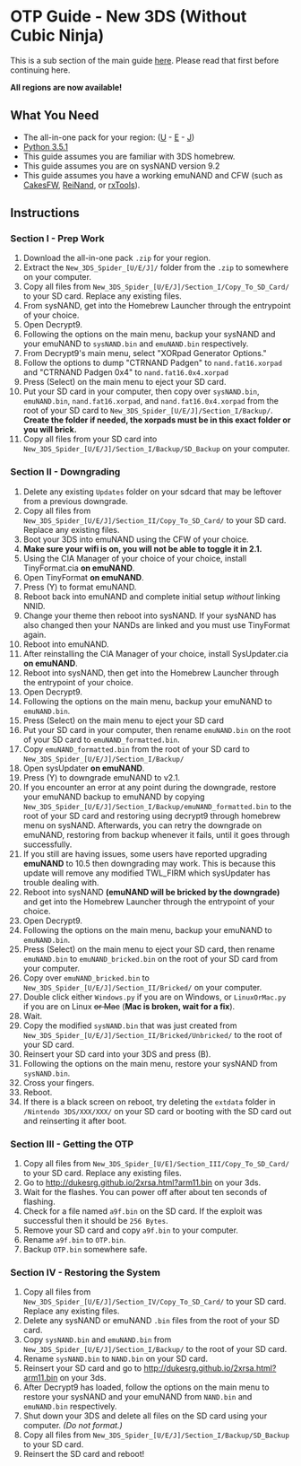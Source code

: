 # OTP Guide - New 3DS (Without Cubic Ninja)

This is a sub section of the main guide [here](https://plailect.github.io/OTP/). Please read that first before continuing here.

**All regions are now available!**

## What You Need

* The all-in-one pack for your region: ([U](https://github.com/Plailect/OTP/archive/New_3DS_Spider_U.zip) - [E](https://github.com/Plailect/OTP/archive/New_3DS_Spider_E.zip) - [J](https://github.com/Plailect/OTP/archive/New_3DS_Spider_J.zip))
* [Python 3.5.1](https://www.python.org/downloads/)
* This guide assumes you are familiar with 3DS homebrew.
* This guide assumes you are on sysNAND version 9.2
* This guide assumes you have a working emuNAND and CFW (such as [CakesFW](https://github.com/mid-kid/CakesForeveryWan), [ReiNand](https://github.com/Reisyukaku/ReiNand), or [rxTools](https://github.com/roxas75/rxTools)).

## Instructions
### Section I - Prep Work
1. Download the all-in-one pack `.zip` for your region.
2. Extract the `New_3DS_Spider_[U/E/J]/` folder from the `.zip` to somewhere on your computer.
3. Copy all files from `New_3DS_Spider_[U/E/J]/Section_I/Copy_To_SD_Card/` to your SD card. Replace any existing files.
5. From sysNAND, get into the Homebrew Launcher through the entrypoint of your choice.
6. Open Decrypt9.
7. Following the options on the main menu, backup your sysNAND and your emuNAND to `sysNAND.bin` and `emuNAND.bin` respectively.
8. From Decrypt9's main menu, select "XORpad Generator Options."
9. Follow the options to dump "CTRNAND Padgen" to `nand.fat16.xorpad` and "CTRNAND Padgen 0x4" to `nand.fat16.0x4.xorpad`
10. Press (Select) on the main menu to eject your SD card.
11. Put your SD card in your computer, then copy over `sysNAND.bin`, `emuNAND.bin`, `nand.fat16.xorpad`, and `nand.fat16.0x4.xorpad` from the root of your SD card to `New_3DS_Spider_[U/E/J]/Section_I/Backup/`. **Create the folder if needed, the xorpads must be in this exact folder or you will brick.**
18. Copy all files from your SD card into `New_3DS_Spider_[U/E/J]/Section_I/Backup/SD_Backup` on your computer.

### Section II - Downgrading
1. Delete any existing `Updates` folder on your sdcard that may be leftover from a previous downgrade.
3. Copy all files from `New_3DS_Spider_[U/E/J]/Section_II/Copy_To_SD_Card/` to your SD card. Replace any existing files.
1. Boot your 3DS into emuNAND using the CFW of your choice.
2. **Make sure your wifi is on, you will not be able to toggle it in 2.1.**
2. Using the CIA Manager of your choice of your choice, install TinyFormat.cia **on emuNAND**.
3. Open TinyFormat **on emuNAND**.
4. Press (Y) to format emuNAND.
5. Reboot back into emuNAND and complete initial setup *without* linking NNID.
6. Change your theme then reboot into sysNAND. If your sysNAND has also changed then your NANDs are linked and you must use TinyFormat again.
7. Reboot into emuNAND.
6. After reinstalling the CIA Manager of your choice, install SysUpdater.cia **on emuNAND**.
6. Reboot into sysNAND, then get into the Homebrew Launcher through the entrypoint of your choice.
6. Open Decrypt9.
7. Following the options on the main menu, backup your emuNAND to `emuNAND.bin`.
10. Press (Select) on the main menu to eject your SD card
11. Put your SD card in your computer, then rename `emuNAND.bin` on the root of your SD card to `emuNAND_formatted.bin`.
8. Copy `emuNAND_formatted.bin` from the root of your SD card to `New_3DS_Spider_[U/E/J]/Section_I/Backup/`
7. Open sysUpdater **on emuNAND**.
8. Press (Y) to downgrade emuNAND to v2.1.
9. If you encounter an error at any point during the downgrade, restore your emuNAND backup to emuNAND by copying `New_3DS_Spider_[U/E/J]/Section_I/Backup/emuNAND_formatted.bin` to the root of your SD card and restoring using decrypt9 through homebrew menu on sysNAND. Afterwards, you can retry the downgrade on emuNAND, restoring from backup whenever it fails, until it goes through successfully.
10. If you still are having issues, some users have reported upgrading **emuNAND** to 10.5 then downgrading may work. This is because this update will remove any modified TWL_FIRM which sysUpdater has trouble dealing with.
9. Reboot into sysNAND **(emuNAND will be bricked by the downgrade)** and get into the Homebrew Launcher through the entrypoint of your choice.
10. Open Decrypt9.
11. Following the options on the main menu, backup your emuNAND to `emuNAND.bin`.
12. Press (Select) on the main menu to eject your SD card, then rename `emuNAND.bin` to `emuNAND_bricked.bin` on the root of your SD card from your computer.
13. Copy over `emuNAND_bricked.bin` to `New_3DS_Spider_[U/E/J]/Section_II/Bricked/` on your computer.
13. Double click either `Windows.py` if you are on Windows, or `LinuxOrMac.py` if you are on Linux ~~or Mac~~ (**Mac is broken, wait for a fix**).
14. Wait.
22. Copy the modified `sysNAND.bin` that was just created from `New_3DS_Spider_[U/E/J]/Section_II/Bricked/Unbricked/` to the root of your SD card.
24. Reinsert your SD card into your 3DS and press (B).
25. Following the options on the main menu, restore your sysNAND from `sysNAND.bin`.
26. Cross your fingers.
27. Reboot.
28. If there is a black screen on reboot, try deleting the `extdata` folder in `/Nintendo 3DS/XXX/XXX/` on your SD card or booting with the SD card out and reinserting it after boot.

### Section III - Getting the OTP
1. Copy all files from `New_3DS_Spider_[U/E]/Section_III/Copy_To_SD_Card/` to your SD card. Replace any existing files.
2. Go to http://dukesrg.github.io/2xrsa.html?arm11.bin on your 3ds.
3. Wait for the flashes. You can power off after about ten seconds of flashing.
4. Check for a file named `a9f.bin` on the SD card. If the exploit was successful then it should be `256 Bytes`.
5. Remove your SD card and copy `a9f.bin` to your computer.
6. Rename `a9f.bin` to `OTP.bin`.
7. Backup `OTP.bin` somewhere safe.

### Section IV - Restoring the System
1. Copy all files from `New_3DS_Spider_[U/E/J]/Section_IV/Copy_To_SD_Card/` to your SD card. Replace any existing files.
1. Delete any sysNAND or emuNAND `.bin` files from the root of your SD card.
2. Copy `sysNAND.bin` and `emuNAND.bin` from `New_3DS_Spider_[U/E/J]/Section_I/Backup/` to the root of your SD card.
3. Rename `sysNAND.bin` to `NAND.bin` on your SD card.
3. Reinsert your SD card and go to http://dukesrg.github.io/2xrsa.html?arm11.bin on your 3ds.
4. After Decrypt9 has loaded, follow the options on the main menu to restore your sysNAND and your emuNAND from `NAND.bin` and `emuNAND.bin` respectively.
5. Shut down your 3DS and delete all files on the SD card using your computer. *(Do not format.)*
6. Copy all files from `New_3DS_Spider_[U/E/J]/Section_I/Backup/SD_Backup` to your SD card.
7. Reinsert the SD card and reboot!
